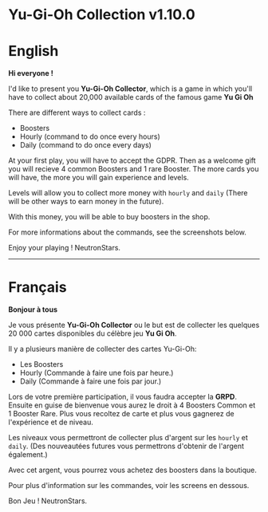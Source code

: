 # Yu-Gi-Oh Collection v1.10.0

# English

**Hi everyone !**

I'd like to present you **Yu-Gi-Oh Collector**, which is a game in which you'll have to collect about 20,000 available cards of the famous game **Yu Gi Oh**

There are different ways to collect cards :

- Boosters
- Hourly (command to do once every hours)
- Daily (command to do once every days)

At your first play, you will have to accept the GDPR. Then as a welcome gift you will recieve 4 common Boosters and 1 rare Booster. The more cards you will have, the more you will gain experience and levels.

Levels will allow you to collect more money with `hourly` and `daily` (There will be other ways to earn money in the future).

With this money, you will be able to buy boosters in the shop.

For more informations about the commands, see the screenshots below.

Enjoy your playing !
NeutronStars.

-------------

# Français

**Bonjour à tous**

Je vous présente **Yu-Gi-Oh Collector** ou le but est de collecter les quelques 20 000 cartes disponibles du célèbre jeu **Yu Gi Oh**.

Il y a plusieurs manière de collecter des cartes Yu-Gi-Oh:

- Les Boosters
- Hourly (Commande à faire une fois par heure.)
- Daily (Commande à faire une fois par jour.)

Lors de votre première participation, il vous faudra accepter la **GRPD**. Ensuite en guise de bienvenue vous aurez le droit à 4 Boosters Common et 1 Booster Rare. Plus vous recoltez de carte et plus vous gagnerez de l'expérience et de niveau.

Les niveaux vous permettront de collecter plus d'argent sur les `hourly` et `daily`. (Des nouveautées futures vous permettrons d'obtenir de l'argent également.)

Avec cet argent, vous pourrez vous achetez des boosters dans la boutique.

Pour plus d'information sur les commandes, voir les screens en dessous.

Bon Jeu !
NeutronStars.
